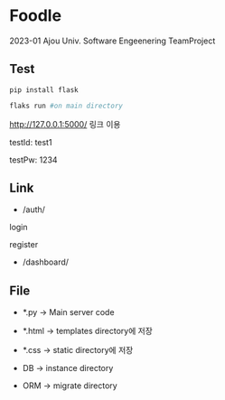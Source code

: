 # Foodle
2023-01 Ajou Univ. Software Engeenering TeamProject

## Test
```
pip install flask
```
```python
flaks run #on main directory
```

http://127.0.0.1:5000/ 링크 이용

testId: test1

testPw: 1234

## Link

- /auth/

 login

 register

- /dashboard/

## File

- *.py -> Main server code

- *.html -> templates directory에 저장

- *.css -> static directory에 저장

- DB -> instance directory

- ORM -> migrate directory

